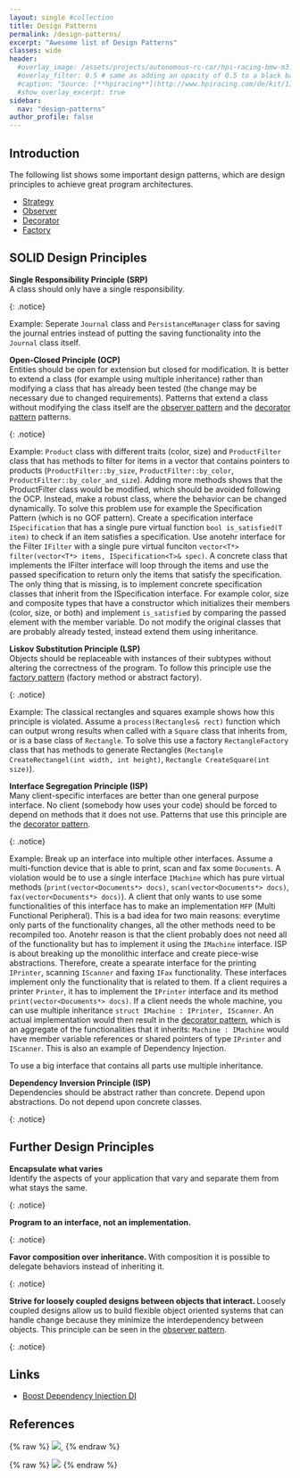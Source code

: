 ```yaml
---
layout: single #collection
title: Design Patterns
permalink: /design-patterns/
excerpt: "Awesome list of Design Patterns"
classes: wide
header:
  #overlay_image: /assets/projects/autonomous-rc-car/hpi-racing-bmw-m3.png
  #overlay_filter: 0.5 # same as adding an opacity of 0.5 to a black background
  #caption: "Source: [**hpiracing**](http://www.hpiracing.com/de/kit/114343)"
  #show_overlay_excerpt: true
sidebar:
  nav: "design-patterns"
author_profile: false
---
```


## Introduction

The following list shows some important design patterns, which are design principles to achieve great program architectures.


- [Strategy](/design-patterns/strategy)
- [Observer](/design-patterns/observer)
- [Decorator](/design-patterns/decorator)
- [Factory](/design-patterns/factory)


## SOLID Design Principles


<p>
<b>Single Responsibility Principle (SRP)</b> <br>
A class should only have a single responsibility.
</p>
{: .notice}

Example: Seperate `Journal` class and `PersistanceManager` class for saving the journal entries instead of putting the saving functionality into the `Journal` class itself.

<p>
<b>Open-Closed Principle (OCP)</b> <br>
Entities should be open for extension but closed for modification. It is better to extend a class (for example using 
multiple inheritance) rather than modifying a class that has already been tested (the change may be necessary due to changed requirements). Patterns that extend a class without modifying the class itself are the <a href="/observer/">observer pattern</a> and the <a href="/decorator/">decorator pattern</a> patterns.
</p>
{: .notice}

Example: `Product` class with different traits (color, size) and `ProductFilter` class that has methods to filter for items in a vector that contains pointers to products (`ProductFilter::by_size`, `ProductFilter::by_color`, `ProductFilter::by_color_and_size`). Adding more methods shows that the ProductFilter class would be modified, which should be avoided following the OCP. Instead, make a robust class, where the behavior can be changed dynamically. To solve this problem use for example the Specification Pattern (which is no GOF pattern). Create a specification interface `ISpecification` that has a single pure virtual function `bool is_satisfied(T item)` to check if an item satisfies a specification. Use anotehr interface for the Filter `IFilter` with a single pure virtual funciton `vector<T*> filter(vector<T*> items, ISpecification<T>& spec)`. A concrete class that implements the IFilter interface will loop through the items and use the passed specification to return only the items that satisfy the specification. The only thing that is missing, is to implement concrete specification classes that inherit from the ISpecification interface. For example color, size and composite types that have a constructor which initializes their members (color, size, or both) and implement `is_satisfied` by comparing the passed element with the member variable. Do not modify the original classes that are probably already tested, instead extend them using inheritance.

<p>
<b>Liskov Substitution Principle (LSP)</b> <br>
Objects should be replaceable with instances of their subtypes without altering the correctness of the program. To follow this principle use the <a href="/factory/">factory pattern</a> (factory method or abstract factory).
</p>
{: .notice}

Example: The classical rectangles and squares example shows how this principle is violated. Assume a `process(Rectangles& rect)` function which can output wrong results when called with a `Square` class that inherits from, or is a base class of `Rectangle`. To solve this use a factory `RectangleFactory` class that has methods to generate Rectangles (`Rectangle CreateRectangel(int width, int height)`, `Rectangle CreateSquare(int size)`).

<p>
<b>Interface Segregation Principle (ISP)</b> <br>
Many client-specific interfaces are better than one general purpose interface. No client (somebody how uses your code) should be forced to depend on methods that it does not use. Patterns that use this principle are the <a href="/decorator/">decorator pattern</a>.
</p>
{: .notice}

Example: Break up an interface into multiple other interfaces. Assume a multi-function device that is able to print, scan and fax some `Documents`.  A violation would be to use a single interface `IMachine` which has pure virtual methods (`print(vector<Documents*> docs)`, `scan(vector<Documents*> docs)`, `fax(vector<Documents*> docs)`). A client that only wants to use some functionalities of this interface has to make an implementation `MFP` (Multi Functional Peripheral). This is a bad idea for two main reasons: everytime only parts of the functionality changes, all the other methods need to be recompiled too. Anotehr reason is that the client probably does not need all of the functionality but has to implement it using the `IMachine` interface. ISP is about breaking up the monolithic interface and create piece-wise abstractions. Therefore, create a spearate interface for the printing `IPrinter`, scanning `IScanner` and faxing `IFax` functionality. These interfaces implement only the functionality that is related to them. If a client requires a printer `Printer`, it has to implement the `IPrinter` interface and its method `print(vector<Documents*> docs)`. If a client needs the whole machine, you can use multiple inheritance `struct IMachine : IPrinter, IScanner`. An actual implementation would then result in the [decorator pattern](/design-patterns/decorator/), which is an aggregate of the functionalities that it inherits: `Machine : IMachine` would have member variable references or shared pointers of type `IPrinter` and `IScanner`. This is also an example of Dependency Injection. 

To use a big interface that contains all parts use multiple inheritance.

<p>
<b>Dependency Inversion Principle (ISP)</b> <br>
Dependencies should be abstract rather than concrete. Depend upon abstractions. Do not depend upon concrete classes.
</p>
{: .notice}


## Further Design Principles

<p>
<b>Encapsulate what varies</b> <br>
Identify the aspects of your application that vary and separate them from
what stays the same.
</p>
{: .notice}

<p>
<b>Program to an interface, not an implementation. </b>
</p>
{: .notice}

<p>
<b>Favor composition over inheritance. </b>
With composition it is possible to delegate behaviors instead of inheriting it.
</p>
{: .notice}

<p>
  <b>Strive for loosely coupled designs between objects that interact. </b>
  Loosely coupled designs allow us to build flexible object oriented
systems that can handle change because they minimize
the interdependency between objects. This principle can be seen in the <a href="/observer/">observer pattern</a>.
</p>
{: .notice}

## Links

- [Boost Dependency Injection DI](https://boost-experimental.github.io/di/)

## References

{% raw %}
<a href="https://www.amazon.de/Head-First-Design-Patterns-Freeman/dp/0596007124/ref=as_li_ss_il?ie=UTF8&linkCode=li2&tag=fjp-21&linkId=38bf781d92136c82d722d01735b6f3df&language=de_DE" target="_blank">
<img border="0" src="//ws-eu.amazon-adsystem.com/widgets/q?_encoding=UTF8&ASIN=0596007124&Format=_SL160_&ID=AsinImage&MarketPlace=DE&ServiceVersion=20070822&WS=1&tag=fjp-21&language=de_DE" >
</a>
<img src="https://ir-de.amazon-adsystem.com/e/ir?t=fjp-21&language=de_DE&l=li2&o=3&a=0596007124" width="1" height="1" border="0" alt="" style="border:none !important; margin:0px !important;" />
{% endraw %}

{% raw %}
<a href="https://www.amazon.de/Design-Patterns-Elements-Reusable-Object-Oriented/dp/0201633612/ref=as_li_ss_il?crid=294S6ZO5GLTAX&keywords=gamma+design+patterns&qid=1563989351&s=gateway&sprefix=gamma+design,aps,230&sr=8-1&linkCode=li2&tag=fjp-21&linkId=845330f357bcc7b2eedce3e15a28c1b6&language=de_DE" target="_blank"><img border="0" src="//ws-eu.amazon-adsystem.com/widgets/q?_encoding=UTF8&ASIN=0201633612&Format=_SL160_&ID=AsinImage&MarketPlace=DE&ServiceVersion=20070822&WS=1&tag=fjp-21&language=de_DE" ></a><img src="https://ir-de.amazon-adsystem.com/e/ir?t=fjp-21&language=de_DE&l=li2&o=3&a=0201633612" width="1" height="1" border="0" alt="" style="border:none !important; margin:0px !important;" />
{% endraw %}

